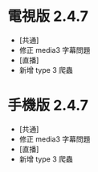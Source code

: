 # 電視版 2.4.7

* [共通]
* 修正 media3 字幕問題
* [直播]
* 新增 type 3 爬蟲

# 手機版 2.4.7

* [共通]
* 修正 media3 字幕問題
* [直播]
* 新增 type 3 爬蟲
